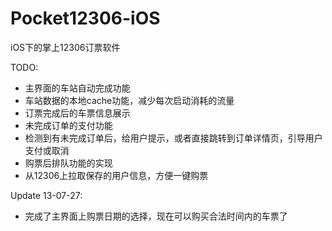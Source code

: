 Pocket12306-iOS
===============

iOS下的掌上12306订票软件

TODO:
* 主界面的车站自动完成功能
* 车站数据的本地cache功能，减少每次启动消耗的流量
* 订票完成后的车票信息展示
* 未完成订单的支付功能
* 检测到有未完成订单后，给用户提示，或者直接跳转到订单详情页，引导用户支付或取消
* 购票后排队功能的实现
* 从12306上拉取保存的用户信息，方便一键购票

Update 13-07-27:
* 完成了主界面上购票日期的选择，现在可以购买合法时间内的车票了
